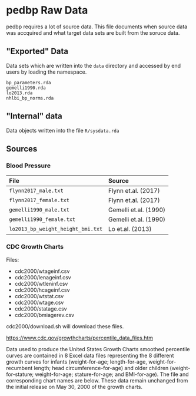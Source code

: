 # pedbp Raw Data

pedbp requires a lot of source data.  This file documents when source data was
accquired and what target data sets are built from the soruce data.

## "Exported" Data

Data sets which are written into the `data` directory and accessed by end users
by loading the namespace.

    bp_parameters.rda
    gemelli1990.rda
    lo2013.rda
    nhlbi_bp_norms.rda

## "Internal" data

Data objects written into the file `R/sysdata.rda`


## Sources

### Blood Pressure

 | File                                  | Source                |
 | :------------------------------------ | :-------------------- |
 | `flynn2017_male.txt`                  | Flynn et.al. (2017)   |
 | `flynn2017_female.txt`                | Flynn et.al. (2017)   |
 | `gemelli1990_male.txt`                | Gemelli et.al. (1990) |
 | `gemelli1990_female.txt`              | Gemelli et.al. (1990) |
 | `lo2013_bp_weight_height_bmi.txt`     | Lo et.al. (2013)      |

### CDC Growth Charts

Files:

* cdc2000/wtageinf.csv
* cdc2000/lenageinf.csv
* cdc2000/wtleninf.csv
* cdc2000/hcageinf.csv
* cdc2000/wtstat.csv
* cdc2000/wtage.csv
* cdc2000/statage.csv
* cdc2000/bmiagerev.csv

cdc2000/download.sh will download these files.

https://www.cdc.gov/growthcharts/percentile_data_files.htm

Data used to produce the United States Growth Charts smoothed percentile curves
are contained in 8 Excel data files representing the 8 different growth curves
for infants (weight-for-age; length-for-age, weight-for-recumbent length; head
circumference-for-age) and older children (weight-for-stature; weight-for-age;
stature-for-age; and BMI-for-age). The file and corresponding chart names are
below. These data remain unchanged from the initial release on May 30, 2000 of
the growth charts.
